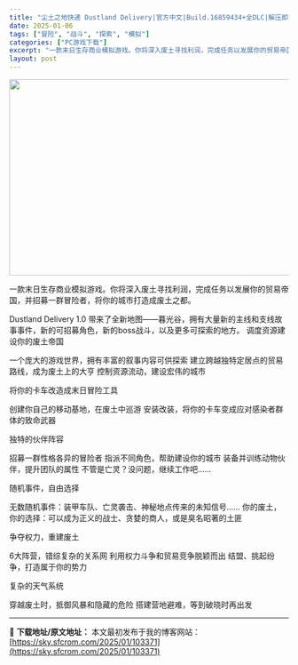 ```yaml
---
title: "尘土之地快递 Dustland Delivery|官方中文|Build.16859434+全DLC|解压即撸|"
date: 2025-01-06
tags: ["冒险", "战斗", "探索", "模拟"]
categories: ["PC游戏下载"]
excerpt: "一款末日生存商业模拟游戏。你将深入废土寻找利润，完成任务以发展你的贸易帝国，并招募一群冒险者，将你的城市打造成废土之都。 Dustland Delivery 1.0 带来了全新地图——暮光谷，拥有大量新的主线和支线故事事件，新的可招募角色，新的boss战斗，以及更多可探索的地方。 调度资源建设你的废&hellip;"
layout: post
---
```


<img class="aligncenter size-full wp-image-103376" src="https://sky.sfcrom.com/wp-content/uploads/2025/01/2025010612154370.webp" alt="" width="616" height="353" />

一款末日生存商业模拟游戏。你将深入废土寻找利润，完成任务以发展你的贸易帝国，并招募一群冒险者，将你的城市打造成废土之都。

Dustland Delivery 1.0 带来了全新地图——暮光谷，拥有大量新的主线和支线故事事件，新的可招募角色，新的boss战斗，以及更多可探索的地方。
调度资源建设你的废土帝国

一个庞大的游戏世界，拥有丰富的叙事内容可供探索
建立跨越独特定居点的贸易路线，成为废土上的大亨
控制资源流动，建设宏伟的城市

将你的卡车改造成末日冒险工具

创建你自己的移动基地，在废土中巡游
安装改装，将你的卡车变成应对感染者群体的致命武器

独特的伙伴阵容

招募一群性格各异的冒险者
指派不同角色，帮助建设你的城市
装备并训练动物伙伴，提升团队的属性
不管是亡灵？没问题，继续工作吧……

随机事件，自由选择

无数随机事件：装甲车队、亡灵袭击、神秘地点传来的未知信号……
你的废土，你的选择：可以成为正义的战士、贪婪的商人，或是臭名昭著的土匪

争夺权力，重建废土

6大阵营，错综复杂的关系网
利用权力斗争和贸易竞争脱颖而出
结盟、挑起纷争，打造属于你的势力

复杂的天气系统

穿越废土时，抵御风暴和隐藏的危险
搭建营地避难，等到破晓时再出发

---
📖 **下载地址/原文地址：** 本文最初发布于我的博客网站：[https://sky.sfcrom.com/2025/01/103371](https://sky.sfcrom.com/2025/01/103371)
